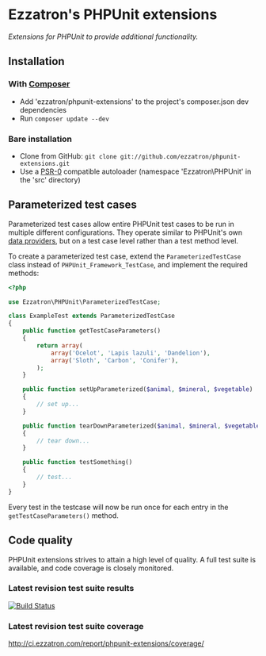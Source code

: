 # Ezzatron's PHPUnit extensions

*Extensions for PHPUnit to provide additional functionality.*

## Installation

### With [Composer](http://getcomposer.org/)

* Add 'ezzatron/phpunit-extensions' to the project's composer.json dev dependencies
* Run `composer update --dev`

### Bare installation

* Clone from GitHub: `git clone git://github.com/ezzatron/phpunit-extensions.git`
* Use a [PSR-0](https://github.com/php-fig/fig-standards/blob/master/accepted/PSR-0.md)
  compatible autoloader (namespace 'Ezzatron\PHPUnit' in the 'src' directory)

## Parameterized test cases

Parameterized test cases allow entire PHPUnit test cases to be run in multiple
different configurations. They operate similar to PHPUnit's own
[data providers](http://www.phpunit.de/manual/current/en/writing-tests-for-phpunit.html#writing-tests-for-phpunit.data-providers),
but on a test case level rather than a test method level.

To create a parameterized test case, extend the `ParameterizedTestCase` class
instead of `PHPUnit_Framework_TestCase`, and implement the required methods:

```php
<?php

use Ezzatron\PHPUnit\ParameterizedTestCase;

class ExampleTest extends ParameterizedTestCase
{
    public function getTestCaseParameters()
    {
        return array(
            array('Ocelot', 'Lapis lazuli', 'Dandelion'),
            array('Sloth', 'Carbon', 'Conifer'),
        );
    }

    public function setUpParameterized($animal, $mineral, $vegetable)
    {
        // set up...
    }

    public function tearDownParameterized($animal, $mineral, $vegetable)
    {
        // tear down...
    }

    public function testSomething()
    {
        // test...
    }
}
```

Every test in the testcase will now be run once for each entry in the
`getTestCaseParameters()` method.

## Code quality

PHPUnit extensions strives to attain a high level of quality. A full test suite
is available, and code coverage is closely monitored.

### Latest revision test suite results
[![Build Status](https://secure.travis-ci.org/ezzatron/phpunit-extensions.png)](http://travis-ci.org/ezzatron/phpunit-extensions)

### Latest revision test suite coverage
<http://ci.ezzatron.com/report/phpunit-extensions/coverage/>
